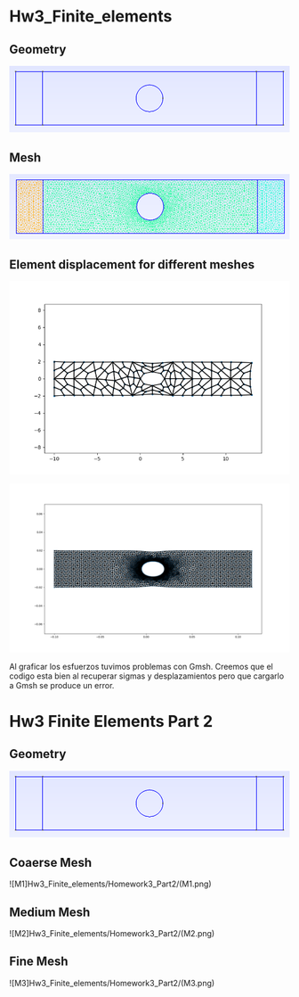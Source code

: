 # Hw3_Finite_elements
## Geometry
![Placa_geo](Placa_geo.png) 
## Mesh
![Placa](Placa.png) 
## Element displacement for different meshes
![disp1](Desp.png) 

![disp2](deformada.png) 

Al graficar los esfuerzos tuvimos problemas con Gmsh. Creemos que el codigo esta bien al recuperar sigmas y desplazamientos pero que cargarlo a Gmsh se produce un error.


# Hw3 Finite Elements Part 2
## Geometry
![Placa_geo](Placa_geo.png) 

## Coaerse Mesh
![M1]Hw3_Finite_elements/Homework3_Part2/(M1.png)
## Medium Mesh
![M2]Hw3_Finite_elements/Homework3_Part2/(M2.png)
## Fine Mesh
![M3]Hw3_Finite_elements/Homework3_Part2/(M3.png)
